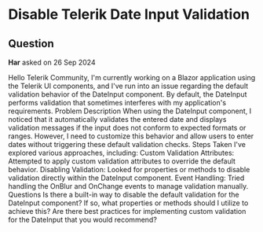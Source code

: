 # Disable Telerik Date Input Validation

## Question

**Har** asked on 26 Sep 2024

Hello Telerik Community, I'm currently working on a Blazor application using the Telerik UI components, and I've run into an issue regarding the default validation behavior of the DateInput component. By default, the DateInput performs validation that sometimes interferes with my application's requirements. Problem Description When using the DateInput component, I noticed that it automatically validates the entered date and displays validation messages if the input does not conform to expected formats or ranges. However, I need to customize this behavior and allow users to enter dates without triggering these default validation checks. Steps Taken I've explored various approaches, including: Custom Validation Attributes: Attempted to apply custom validation attributes to override the default behavior. Disabling Validation: Looked for properties or methods to disable validation directly within the DateInput component. Event Handling: Tried handling the OnBlur and OnChange events to manage validation manually. Questions Is there a built-in way to disable the default validation for the DateInput component? If so, what properties or methods should I utilize to achieve this? Are there best practices for implementing custom validation for the DateInput that you would recommend?
